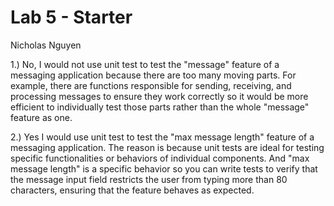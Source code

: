 # Lab 5 - Starter
Nicholas Nguyen

1.) No, I would not use unit test to test the "message" feature of a messaging application because there are too many moving parts.
For example, there are functions responsible for sending, receiving, and processing messages to ensure they work correctly so it would be more
efficient to individually test those parts rather than the whole "message" feature as one.


2.) Yes I would use unit test to test the "max message length" feature of a messaging application. The reason is because unit tests are ideal for testing specific functionalities or behaviors of individual components. And "max message length" is a specific behavior so you can write tests to verify that the message input field restricts the user from typing more than 80 characters, ensuring that the feature behaves as expected.